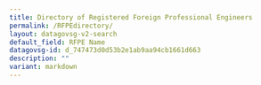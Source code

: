```yaml
---
title: Directory of Registered Foreign Professional Engineers
permalink: /RFPEdirectory/
layout: datagovsg-v2-search
default_field: RFPE Name
datagovsg-id: d_747473d0d53b2e1ab9aa94cb1661d663
description: ""
variant: markdown
---
```

